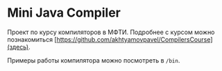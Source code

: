 # Mini Java Compiler
Проект по курсу компиляторов в МФТИ. Подробнее с курсом можно познакомиться [https://github.com/akhtyamovpavel/CompilersCourse](здесь).

Примеры работы компилятора можно посмотреть в `/bin`.
